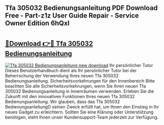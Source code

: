 ## Tfa 305032 Bedienungsanleitung PDF Download Free - Part-z1z User Guide Repair - Service Owner Edition 6hQxI

# <h2><a href="http://df2ueg1.blite.top/?on=Tfa+305032+Bedienungsanleitung">🔗Download 👉🔴 Tfa 305032 Bedienungsanleitung</a></h2>

[![Tfa 305032 Bedienungsanleitung new download](https://i.imgur.com/lujVjoI.png)](http://df2ueg1.blite.top/?on=Tfa+305032+Bedienungsanleitung)
Ihr persönlicher Tutor Dieses Benutzerhandbuch dient als Ihr persönlicher Tutor bei der Beherrschung der Verwendung Ihres neuen Tfa 305032 Bedienungsanleitung. Sicherheitsvorkehrungen für den Innenbereich Bitte beachten Sie alle Sicherheitsvorkehrungen, wenn Sie Ihren neuen Tfa 305032 Bedienungsanleitung in Innenräumen verwenden. Erleben Sie die Zukunft mit den innovativen Funktionen Ihres neuen Tfa 305032 Bedienungsanleitung. Wir glauben, dass das Tfa 305032 BedienungsanleitungD seinen Zweck erfüllt hat, um Ihnen den Einstieg in Ihr neues Gadget zu erleichtern. Sollten Sie eine Klärung oder Unterstützung benötigen, steht Ihnen unser Kundensupport-Team jederzeit zur Verfügung.
